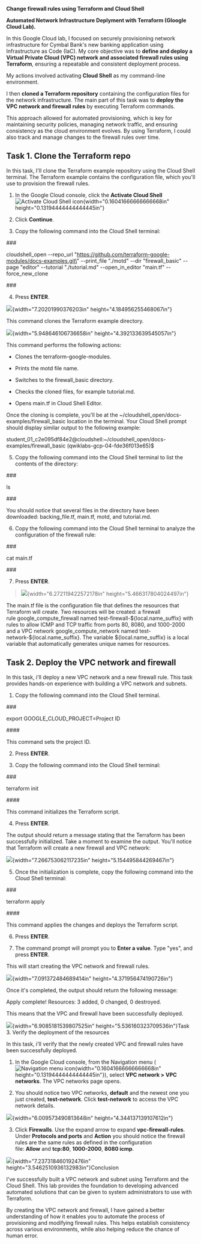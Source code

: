 **Change firewall rules using Terraform and Cloud Shell**

**Automated Network Infrastructure Deplyment with Terraform (Gloogle
Cloud Lab).**

In this Google Cloud lab, I focused on securely provisioning network
infrastructure for Cymbal Bank\'s new banking application using
Infrastructure as Code (IaC). My core objective was to **define and
deploy a Virtual Private Cloud (VPC) network and associated firewall
rules using Terraform**, ensuring a repeatable and consistent deployment
process.

My actions involved activating **Cloud Shell** as my command-line
environment.

I then **cloned a Terraform repository** containing the configuration
files for the network infrastructure. The main part of this task was to
**deploy the VPC network and firewall rules** by executing Terraform
commands.

This approach allowed for automated provisioning, which is key for
maintaining security policies, managing network traffic, and ensuring
consistency as the cloud environment evolves. By using Terraform, I
could also track and manage changes to the firewall rules over time.

## Task 1. Clone the Terraform repo

In this task, I\'ll clone the Terraform example repository using the
Cloud Shell terminal. The Terraform example contains the configuration
file, which you\'ll use to provision the firewall rules.

1.  In the Google Cloud console, click the **Activate Cloud
    Shell** ![Activate Cloud Shell
    icon](media/image1.png){width="0.16041666666666668in"
    height="0.13194444444444445in"}

2.  Click **Continue**.

<!-- -->

3.  Copy the following command into the Cloud Shell terminal:

\###

cloudshell_open \--repo_url
\"https://github.com/terraform-google-modules/docs-examples.git\"
\--print_file \"./motd\" \--dir \"firewall_basic\" \--page \"editor\"
\--tutorial \"./tutorial.md\" \--open_in_editor \"main.tf\"
\--force_new_clone

\###

4.  Press **ENTER**.

![](media/image2.png){width="7.20201990376203in"
height="4.184956255468067in"}

This command clones the Terraform example directory.

![](media/image3.png){width="5.948646106736658in"
height="4.392133639545057in"}

This command performs the following actions:

- Clones the terraform-google-modules.

- Prints the motd file name.

- Switches to the firewall_basic directory.

- Checks the cloned files, for example tutorial.md.

- Opens main.tf in Cloud Shell Editor.

Once the cloning is complete, you'll be at
the \~/cloudshell_open/docs-examples/firewall_basic location in the
terminal. Your Cloud Shell prompt should display similar output to the
following example:

student_01_c2e095df84e2@cloudshell:\~/cloudshell_open/docs-examples/firewall_basic
(qwiklabs-gcp-04-fde36f013e65)\$

5.  Copy the following command into the Cloud Shell terminal to list the
    contents of the directory:

\###

ls

\###

You should notice that several files in the directory have been
downloaded: backing_file.tf, main.tf, motd, and tutorial.md.

6.  Copy the following command into the Cloud Shell terminal to analyze
    the configuration of the firewall rule:

\###

cat main.tf

\###

7.  Press **ENTER**.

> ![](media/image4.png){width="6.272119422572178in"
> height="5.466317804024497in"}

The main.tf file is the configuration file that defines the resources
that Terraform will create. Two resources will be created: a firewall
rule google_compute_firewall named test-firewall-\${local.name_suffix} with
rules to allow ICMP and TCP traffic from ports 80, 8080, and 1000-2000
and a VPC
network google_compute_network named test-network-\${local.name_suffix}.
The variable \${local.name_suffix} is a local variable that
automatically generates unique names for resources.

## Task 2. Deploy the VPC network and firewall

In this task, i\'ll deploy a new VPC network and a new firewall rule.
This task provides hands-on experience with building a VPC network and
subnets.

1.  Copy the following command into the Cloud Shell terminal.

\###

export GOOGLE_CLOUD_PROJECT=Project ID

\####

This command sets the project ID.

2.  Press **ENTER**.

3.  Copy the following command into the Cloud Shell terminal:

\###

terraform init

\####

This command initializes the Terraform script.

4.  Press **ENTER**.

The output should return a message stating that the Terraform has been
successfully initialized. Take a moment to examine the output. You\'ll
notice that Terraform will create a new firewall and VPC network:

![](media/image5.png){width="7.266753062117235in"
height="5.154495844269467in"}

5.  Once the initialization is complete, copy the following command into
    the Cloud Shell terminal:

\###

terraform apply

\####

This command applies the changes and deploys the Terraform script.

6.  Press **ENTER**.

<!-- -->

7.  The command prompt will prompt you to **Enter a value**. Type
    \"yes\", and press **ENTER**.

This will start creating the VPC network and firewall rules.

![](media/image6.png){width="7.091372484689414in"
height="4.371956474190726in"}

Once it's completed, the output should return the following message:

Apply complete! Resources: 3 added, 0 changed, 0 destroyed.

This means that the VPC and firewall have been successfully deployed.

![](media/image7.png){width="6.9085181539807525in"
height="5.536160323709536in"}Task 3. Verify the deployment of the
resources

In this task, i\'ll verify that the newly created VPC and firewall rules
have been successfully deployed.

1.  In the Google Cloud console, from the Navigation menu (![Navigation
    menu icon](media/image8.png){width="0.16041666666666668in"
    height="0.13194444444444445in"}), select **VPC network \> VPC
    networks**. The VPC networks page opens.

2.  You should notice two VPC networks, **default** and the newest one
    you just created, **test-network**. Click **test-network** to access
    the VPC network details.

![](media/image9.png){width="6.009573490813648in"
height="4.344137139107612in"}

3.  Click **Firewalls**. Use the expand arrow to
    expand **vpc-firewall-rules**. Under **Protocols and
    ports** and **Action** you should notice the firewall rules are the
    same rules as defined in the configuration
    file: **Allow** and **tcp:80**, **1000-2000**, **8080 icmp**.

![](media/image10.png){width="7.237318460192476in"
height="3.5462510936132983in"}Conclusion

I\'ve successfully built a VPC network and subnet using Terraform and
the Cloud Shell. This lab provides the foundation to developing advanced
automated solutions that can be given to system administrators to use
with Terraform.

By creating the VPC network and firewall, I have gained a better
understanding of how it enables you to automate the process of
provisioning and modifying firewall rules. This helps establish
consistency across various environments, while also helping reduce the
chance of human error.
